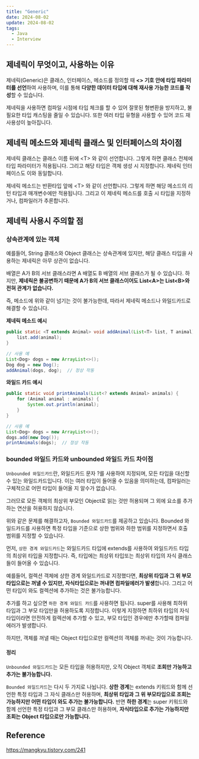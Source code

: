 ```yaml
---
title: "Generic"
date: 2024-08-02
update: 2024-08-02
tags:
  - Java
  - Interview
---
```


## 제네릭이 무엇이고, 사용하는 이유

제네릭(Generic)은 클래스, 인터페이스, 메소드를 정의할 때 **<> 기호 안에 타입 파라미터를 선언**하여 사용하며, 이를 통해 **다양한 데이터 타입에 대해 재사용 가능한 코드를 작성**할 수 있습니다.

제네릭을 사용하면 컴파일 시점에 타입 체크를 할 수 있어 잘못된 형변환을 방지하고, 불필요한 타입 캐스팅을 줄일 수 있습니다. 또한 여러 타입 유형을 사용할 수 있어 코드 재사용성이 높아집니다.

## 제네릭 메소드와 제네릭 클래스 및 인터페이스의 차이점

제네릭 클래스는 클래스 이름 뒤에 \<T> 와 같이 선언합니다. 그렇게 하면 클래스 전체에 타입 파라미터가 적용됩니다. 그리고 해당 타입은 객체 생성 시 지정합니다. 제네릭 인터페이스도 이와 동일합니다.

제네릭 메소드는 반환타입 앞에 \<T> 와 같이 선언합니다. 그렇게 하면 해당 메소드의 리턴 타입과 매개변수에만 적용됩니다. 그리고 이 제네릭 메소드를 호출 시 타입을 지정하거나, 컴파일러가 추론합니다.

## 제네릭 사용시 주의할 점

### 상속관계에 있는 객체

예를들어, String 클래스와 Object 클래스는 상속관계에 있지만, 해당 클래스 타입을 사용하는 제네릭은 아무 상관이 없습니다. 

배열은 A가 B의 서브 클래스라면 A 배열도 B 배열의 서브 클래스가 될 수 있습니다. 하지만, **제네릭은 불공변하기 때문에 A가 B의 서브 클래스이어도 List\<A>는 List\<B>와 전혀 관계가 없습니다.**

즉, 메소드에 위와 같이 넘기는 것이 불가능한데, 따라서 제네릭 메소드나 와일드카드로 해결할 수 있습니다.

**제네릭 메소드 예시**

```java
public static <T extends Animal> void addAnimal(List<T> list, T animal) {
    list.add(animal);
}

// 사용 예
List<Dog> dogs = new ArrayList<>();
Dog dog = new Dog();
addAnimal(dogs, dog);  // 정상 작동
```

**와일드 카드 예시**

```java
public static void printAnimals(List<? extends Animal> animals) {
    for (Animal animal : animals) {
        System.out.println(animal);
    }
}

// 사용 예
List<Dog> dogs = new ArrayList<>();
dogs.add(new Dog());
printAnimals(dogs);  // 정상 작동
```



### bounded 와일드 카드와 unbounded 와일드 카드 차이점

`Unbounded 와일드카드`란, 와일드카드 문자 ?를 사용하여 지정되며, 모든 타입을 대신할 수 있는 와일드카드입니다. 
이는 여러 타입이 들어올 수 있음을 의미하는데, 컴파일러는 구체적으로 어떤 타입이 들어올 지 알수가 없습니다.

그러므로 모든 객체의 최상위 부모인 Object로 읽는 것만 허용되며 그 외에 요소를 추가하는 연산을 허용하지 않습니다.

위와 같은 문제를 해결하고자, `Bounded 와일드카드`를 제공하고 있습니다. Bounded 와일드카드를 사용하면 특정 타입을 기준으로 상한 범위와 하한 범위를 지정하면서 호출 범위를 지정할 수 있습니다.

먼저, `상한 경계 와일드카드`는 와일드카드 타입에 extends를 사용하여 와일드카드 타입의 최상위 타입을 지정합니다. 즉, 타입에는 최상위 타입또는 최상위 타입의 자식 클래스들이 
들어올 수 있습니다. 

예를들어, 컬렉션 객체에 상한 경계 와일드카드로 지정했다면, **최상위 타입과 그 위 부모타입으로는 꺼낼 수 있지만, 자식타입으로는 꺼내면 컴파일에러가 발생**합니다. 
그리고 어떤 타입이 와도 컬렉션에 추가하는 것은 불가능합니다. 

추가를 하고 싶으면 `하한 경계 와일드 카드`를 사용하면 됩니다. super를 사용해 최하위 타입과 그 부모 타입만을 허용하도록 지정합니다. 
이렇게 지정하면 최하위 타입의 자식 타입이라면 안전하게 컬렉션에 추가할 수 있고, 부모 타입인 경우에만 추가할때 컴파일 에러가 발생합니다.

하지만, 객체를 꺼낼 때는 Object 타입으로만 컬렉션의 객체를 꺼내는 것이 가능합니다. 


#### 정리

`Unbounded 와일드카드`는 모든 타입을 허용하지만, 오직 Object 객체로 **조회만 가능하고 추가는 불가능합니다.**

`Bounded 와일드카드`는 다시 두 가지로 나뉩니다. 
**상한 경계**는 extends 키워드와 함께 선언한 특정 타입과 그 자식 클래스만 허용하며, **최상위 타입과 그 위 부모타입으로 조회는 가능하지만 어떤 타입이 와도 추가는 불가능합니다.** 
반면 **하한 경계**는 super 키워드와 함께 선언한 특정 타입과 그 부모 클래스만 허용하며, **자식타입으로 추가는 가능하지만 조회는 Object 타입으로만 가능합니다.**


## Reference

https://mangkyu.tistory.com/241